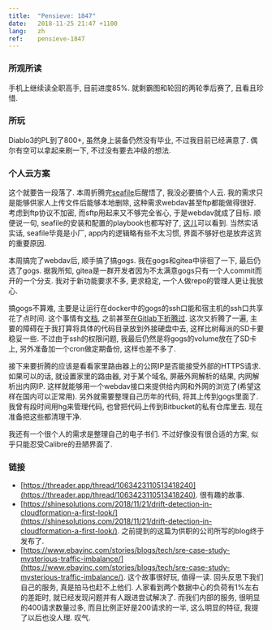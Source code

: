 ```yaml
---
title:  "Pensieve: 1847"
date:   2018-11-25 21:47 +1100
lang:   zh
ref:    pensieve-1847
---
```


### 所观所读

手机上继续读全职高手, 目前进度85%. 就剩霸图和轮回的两轮季后赛了, 且看且珍惜.

### 所玩

Diablo3的PL到了800+, 虽然身上装备仍然没有毕业, 不过我目前已经满意了. 偶尔有空可以拿起来刷一下, 不过没有要去冲级的想法.

### 个人云方案

这个就要告一段落了. 本周折腾完[seafile](https://www.seafile.com/home/)后醒悟了, 我没必要搞个人云. 我的需求只是能够供家人上传文件后能够本地删除, 这种需求webdav甚至ftp都能做得很好. 考虑到ftp协议不加密, 而sftp用起来又不够完全省心, 于是webdav就成了目标. 顺便说一句, seafile的安装和配置的playbook也都写好了, [这儿](https://github.com/xiaket/314/blob/master/obsolete/seafile.yml)可以看到. 当然实话实话, seafile毕竟是小厂, app内的逻辑略有些不太习惯, 界面不够好也是放弃这货的重要原因.

本周搞完了webdav后, 顺手搞了搞gogs. 我在gogs和gitea中徘徊了一下, 最后仍选了gogs. 据我所知, gitea是一群开发者因为不太满意gogs只有一个人commit而开的一个分支. 我对于新功能要求不多, 更求稳定, 一个人做repo的管理人更让我放心.

搞gogs不算难, 主要是让运行在docker中的gogs的ssh口能和宿主机的ssh口共享花了点时间. 这个事情有[文档](http://www.ateijelo.com/blog/2016/07/09/share-port-22-between-docker-gogs-ssh-and-local-system), 之前甚至[在Gitlab下折腾过](/2017/exposing.ssh.port.in.dockerized.gitlab-ce.html). 这次又折腾了一遍, 主要的障碍在于我打算将具体的代码目录放到外接硬盘中去, 这样比树莓派的SD卡要稳妥一些. 不过由于ssh的权限问题, 我最后仍然是将gogs的volume放在了SD卡上, 另外准备加一个cron做定期备份, 这样也差不多了.

接下来要折腾的应该是看看家里路由器上的公网IP是否能接受外部的HTTPS请求. 如果可以的话, 就设置家里的路由器, 对于某个域名, 屏蔽外网解析的结果, 内网解析出内网IP. 这样就能够用一个webdav接口来提供给内网和外网的浏览了(希望这样在国内可以正常用). 另外就需要整理自己历年的代码, 将其上传到gogs里面了. 我曾有段时间用hg来管理代码, 也曾把代码上传到Bitbucket的私有仓库里去. 现在准备把这些都清理干净.

我还有一个很个人的需求是整理自己的电子书们. 不过好像没有很合适的方案, 似乎只能忍受Calibre的丑陋界面了.

### 链接

* [https://threader.app/thread/1063423110513418240](https://threader.app/thread/1063423110513418240). 很有趣的故事.
* [https://shinesolutions.com/2018/11/21/drift-detection-in-cloudformation-a-first-look/](https://shinesolutions.com/2018/11/21/drift-detection-in-cloudformation-a-first-look/). 之前提到的这篇为供职的公司所写的blog终于发布了.
* [https://www.ebayinc.com/stories/blogs/tech/sre-case-study-mysterious-traffic-imbalance/](https://www.ebayinc.com/stories/blogs/tech/sre-case-study-mysterious-traffic-imbalance/). 这个故事很好玩, 值得一读. 回头反思下我们自己的服务, 真是拍马也赶不上他们. 人家看到两个数据中心的负荷有1%左右的差距时, 就已经发现问题并有人跟进尝试解决了. 而我们内部的服务, 很明显的400请求数量过多, 而且比例正好是200请求的一半, 这么明显的特征, 我提了以后也没人理. 叹气.
